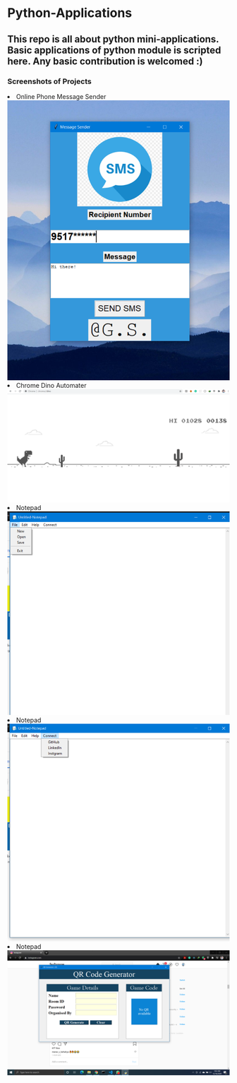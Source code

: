 # Python-Applications
## This repo is all about python mini-applications. Basic applications of python module is scripted here. Any basic contribution is welcomed :)  

### Screenshots of Projects
<li>
  Online Phone Message Sender
  </li>
<img src='Screenshot%20(148).png'/>
<li>
  Chrome Dino Automater
</li>
<img src="Screenshot%20(155).png"/>
  
  <li>
  Notepad
</li>
<img src="Screenshot%20(17).png"/>
  
  <li>
  Notepad
</li>
<img src="Screenshot%20(10).png"/>

  <li>
  Notepad
</li>
<img src="Screenshot%20(39).png"/>
  
  
  
  </ul>
